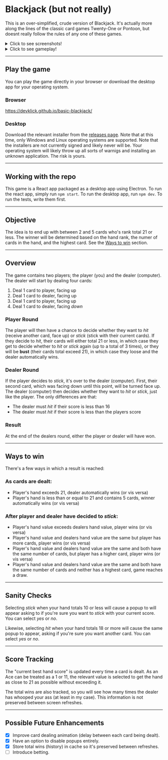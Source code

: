# Blackjack (but not really)

This is an over-simplified, crude version of Blackjack.
It's actually more along the lines of the classic card games Twenty-One or Pontoon,
but doesnt really follow the rules of any one of these games.


<details>
<summary>Click to see screenshots!</summary>>

![Initial Round](/docs/InitialRound.png)
![Dealer Bust](/docs/DealerBust.png)
![Five Card Trick](/docs/FiveCardTrick.png)
![Confirm *stick*](/docs/ConfirmStick.png)
![Confirm *hit*](/docs/ConfirmHit.png)
</details>
<details>
<summary>Click to see gameplay!</summary>

![Confirm *hit*](/docs/Gameplay.gif)
</details>

---

## Play the game
You can play the game directly in your browser or download the desktop app for your operating system. 

### Browser
https://devklick.github.io/basic-blackjack/

### Desktop
Download the relevant installer from the [releases page](https://github.com/devklick/basic-blackjack/releases).
Note that at this time, only Windows and Linux operating systems are supported.
Note that the installers are not currently signed and likely never will be. Your operating system will likely throw up all sorts of warnigs and installing an unknown application. The risk is yours.

---
## Working with the repo
This game is a React app packaged as a desktop app using Electron. To run the react app, simply run `npm start`. To run the desktop app, run `npm dev`. To run the tests, write them first.

---
## Objective
The idea is to end up with between 2 and 5 cards who's rank total 21 or less. The winner will be determined based on the hand rank, the numer of cards in the hand, and the highest card. See the [Ways to win](#ways-to-win) section.

---
## Overview
The game contains two players; the player (you) and the dealer (computer). The dealer will start by dealing four cards:

1. Deal 1 card to player, facing up
2. Deal 1 card to dealer, facing up
3. Deal 1 card to player, facing up
4. Deal 1 card to dealer, facing *down*

### Player Round
The player will then have a chance to decide whether they want to *hit* (receive another card, face up) or *stick* (stick with their current cards). If they decide to *hit*, their cards will either total 21 or less, in which case they get to decide whether to *hit* or *stick* again (up to a total of 3 times), or they will be **bust** (their cards total exceed 21), in which case they loose and the dealer automatically wins.
### Dealer Round
If the player decides to *stick*, it's over to the dealer (computer). First, their second card, which was facing down until this point, will be turned face up. The dealer (computer) then decides whether they want to *hit* or *stick*, just like the player. The only differences are that:

- The dealer must *hit* if their score is less than 16
- The dealer must *hit* if their score is less than the players score

### Result
At the end of the dealers round, either the player or dealer will have won. 

---

## <a name="WaysToWin"></a> Ways to win
There's a few ways in which a result is reached:

### As cards are dealt:

- Player's hand exceeds 21, dealer automatically wins (or vis versa)
- Player's hand is less than or equal to 21 and contains 5 cards, winner automatically wins (or vis versa)

### After player and dealer have decided to *stick*:
- Player's hand value exceeds dealers hand value, player wins (or vis versa)
- Player's hand value and dealers hand value are the same but player has more cards, player wins (or vis versa)
- Player's hand value and dealers hand value are the same and both have the same number of cards, but player has a higher card, player wins (or vis versa)
- Player's hand value and dealers hand value are the same and both have the same number of cards and neither has a highest card, game reaches a draw.

---

## Sanity Checks
Selecting *stick* when your hand totals 10 or less will cause a popup to will appear asking to if you're sure you want to *stick* with your current score. You can select *yes* or *no*.

Likewise, selecting *hit* when your hand totals 18 or more will cause the same popup to appear, asking if you're sure you want another card. You can select *yes* or *no*.

---

## Score Tracking
The "current best hand score" is updated every time a card is dealt. As an Ace can be treated as a 1 or 11, the relevant value is selected to get the hand as close to 21 as possible without exceeding it. 

The total wins are also tracked, so you will see how many times the dealer has whooped your ass (at least in my case). This information is not preserved between screen refreshes.

---

## Possible Future Enhancements
- [x] Improve card dealing animation (delay between each card being dealt).
- [x] Have an option to disable popups entirely.
- [x] Store total wins (history) in cache so it's preserved between refreshes.
- [ ] Introduce betting.
